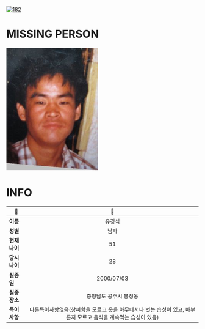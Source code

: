 [![182](https://img.shields.io/badge/%EC%8B%A4%EC%A2%85%EC%8B%A0%EA%B3%A0%EB%8A%94%20%EA%B5%AD%EB%B2%88%EC%97%86%EC%9D%B4-182-blue)](http://safe182.go.kr/index.do)

# MISSING PERSON

<img src="./missing_person.jpg">

# INFO

|🔑|💎|
|--|:--:|
|**이름**|유경식|
|**성별**|남자|
|**현재 나이**|51|
|**당시 나이**|28|
|**실종일**|2000/07/03|
|**실종 장소**|충청남도 공주시 봉정동 |
|**특이사항**|다른특이사항없음(창피함을 모르고 옷을 아무데서나 벗는 습성이 있고, 배부른지 모르고 음식을 계속먹는 습성이 있음)|
